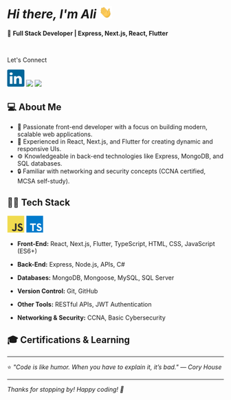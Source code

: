 # _Hi there, I'm Ali_ <img src="https://raw.githubusercontent.com/7x5x/7x5x/main/images/wave.gif" width="30px"/>

🚀 **Full Stack Developer | Express, Next.js, React, Flutter**

<br/>
<p>Let's Connect</p>
<p  >
  <a href="https://www.linkedin.com/in/your-profile" ><img src="https://raw.githubusercontent.com/7x5x/7x5x/main/images/linkedin.svg" width="40px" /></a>
  <a href="https://github.com/your-username"><img src="https://img.shields.io/badge/GitHub-181717?style=for-the-badge&logo=github&logoColor=white"/></a>
  <a href="mailto:your.email@example.com"><img src="https://img.shields.io/badge/Email-D14836?style=for-the-badge&logo=gmail&logoColor=white"/></a>
</p>

##

## 💻 About Me

- 🌟 Passionate front-end developer with a focus on building modern, scalable web applications.
- 🔗 Experienced in React, Next.js, and Flutter for creating dynamic and responsive UIs.
- ⚙️ Knowledgeable in back-end technologies like Express, MongoDB, and SQL databases.
- 🔒 Familiar with networking and security concepts (CCNA certified, MCSA self-study).


## 🧑‍💻 Tech Stack

<p  >
   <img src="https://raw.githubusercontent.com/7x5x/7x5x/main/images/javascript.svg" width="40px" />  
   <img src="https://raw.githubusercontent.com/7x5x/7x5x/main/images/typescript.svg" width="40px" />   
</p>

- **Front-End:** React, Next.js, Flutter, TypeScript, HTML, CSS, JavaScript (ES6+)

- **Back-End:** Express, Node.js, APIs, C# 

- **Databases:** MongoDB, Mongoose, MySQL, SQL Server

- **Version Control:** Git, GitHub

- **Other Tools:**  RESTful APIs, JWT Authentication

- **Networking & Security:** CCNA, Basic Cybersecurity

## 🎓 Certifications & Learning

---

⭐️ _"Code is like humor. When you have to explain it, it’s bad." — Cory House_

---

_Thanks for stopping by! Happy coding! 🚀_
